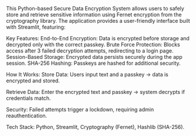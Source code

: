 This Python-based Secure Data Encryption System allows users to safely store and retrieve sensitive information using Fernet encryption from the cryptography library. The application provides a user-friendly interface built with Streamlit, featuring:

Key Features:
End-to-End Encryption: Data is encrypted before storage and decrypted only with the correct passkey.
Brute Force Protection: Blocks access after 3 failed decryption attempts, redirecting to a login page.
Session-Based Storage: Encrypted data persists securely during the app session.
SHA-256 Hashing: Passkeys are hashed for additional security.

How It Works:
Store Data: Users input text and a passkey → data is encrypted and stored.

Retrieve Data: Enter the encrypted text and passkey → system decrypts if credentials match.

Security: Failed attempts trigger a lockdown, requiring admin reauthentication.

Tech Stack: Python, Streamlit, Cryptography (Fernet), Hashlib (SHA-256).
